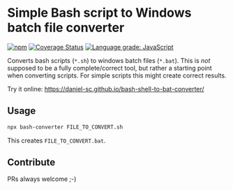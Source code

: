# Simple Bash script to Windows batch file converter

[![npm](https://img.shields.io/npm/v/bash-converter)](https://www.npmjs.com/package/bash-converter)
[![Coverage Status](https://coveralls.io/repos/github/daniel-sc/bash-shell-to-bat-converter/badge.svg?branch=master)](https://coveralls.io/github/daniel-sc/bash-shell-to-bat-converter?branch=master)
[![Language grade: JavaScript](https://img.shields.io/lgtm/grade/javascript/g/daniel-sc/bash-shell-to-bat-converter.svg?logo=lgtm&logoWidth=18)](https://lgtm.com/projects/g/daniel-sc/bash-shell-to-bat-converter/context:javascript)

Converts bash scripts (`*.sh`) to windows batch files (`*.bat`). 
This is _not_ supposed to be a fully complete/correct tool, but rather a starting point when converting scripts. 
For simple scripts this might create correct results.

Try it online: https://daniel-sc.github.io/bash-shell-to-bat-converter/

## Usage

```sh
npx bash-converter FILE_TO_CONVERT.sh
```
This creates `FILE_TO_CONVERT.bat`.

## Contribute

PRs always welcome ;-)
